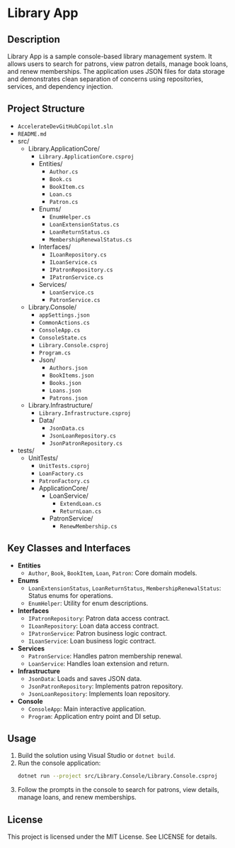 # Library App

## Description

Library App is a sample console-based library management system. It allows users to search for patrons, view patron details, manage book loans, and renew memberships. The application uses JSON files for data storage and demonstrates clean separation of concerns using repositories, services, and dependency injection.

## Project Structure

- `AccelerateDevGitHubCopilot.sln`
- `README.md`
- src/
    - Library.ApplicationCore/
        - `Library.ApplicationCore.csproj`
        - Entities/
            - `Author.cs`
            - `Book.cs`
            - `BookItem.cs`
            - `Loan.cs`
            - `Patron.cs`
        - Enums/
            - `EnumHelper.cs`
            - `LoanExtensionStatus.cs`
            - `LoanReturnStatus.cs`
            - `MembershipRenewalStatus.cs`
        - Interfaces/
            - `ILoanRepository.cs`
            - `ILoanService.cs`
            - `IPatronRepository.cs`
            - `IPatronService.cs`
        - Services/
            - `LoanService.cs`
            - `PatronService.cs`
    - Library.Console/
        - `appSettings.json`
        - `CommonActions.cs`
        - `ConsoleApp.cs`
        - `ConsoleState.cs`
        - `Library.Console.csproj`
        - `Program.cs`
        - Json/
            - `Authors.json`
            - `BookItems.json`
            - `Books.json`
            - `Loans.json`
            - `Patrons.json`
    - Library.Infrastructure/
        - `Library.Infrastructure.csproj`
        - Data/
            - `JsonData.cs`
            - `JsonLoanRepository.cs`
            - `JsonPatronRepository.cs`
- tests/
    - UnitTests/
        - `UnitTests.csproj`
        - `LoanFactory.cs`
        - `PatronFactory.cs`
        - ApplicationCore/
            - LoanService/
                - `ExtendLoan.cs`
                - `ReturnLoan.cs`
            - PatronService/
                - `RenewMembership.cs`

## Key Classes and Interfaces

- **Entities**
    - `Author`, `Book`, `BookItem`, `Loan`, `Patron`: Core domain models.
- **Enums**
    - `LoanExtensionStatus`, `LoanReturnStatus`, `MembershipRenewalStatus`: Status enums for operations.
    - `EnumHelper`: Utility for enum descriptions.
- **Interfaces**
    - `IPatronRepository`: Patron data access contract.
    - `ILoanRepository`: Loan data access contract.
    - `IPatronService`: Patron business logic contract.
    - `ILoanService`: Loan business logic contract.
- **Services**
    - `PatronService`: Handles patron membership renewal.
    - `LoanService`: Handles loan extension and return.
- **Infrastructure**
    - `JsonData`: Loads and saves JSON data.
    - `JsonPatronRepository`: Implements patron repository.
    - `JsonLoanRepository`: Implements loan repository.
- **Console**
    - `ConsoleApp`: Main interactive application.
    - `Program`: Application entry point and DI setup.

## Usage

1. Build the solution using Visual Studio or `dotnet build`.
2. Run the console application:
    ```sh
    dotnet run --project src/Library.Console/Library.Console.csproj
    ```
3. Follow the prompts in the console to search for patrons, view details, manage loans, and renew memberships.

## License

This project is licensed under the MIT License. See LICENSE for details.